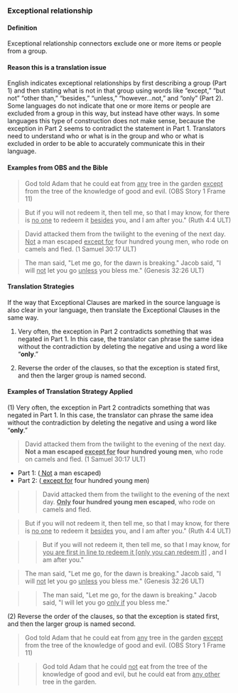 ### Exceptional relationship 

#### Definition

Exceptional relationship connectors exclude one or more items or people from a group. 

#### Reason this is a translation issue

 English indicates exceptional relationships by first describing a group (Part 1) and then stating what is not in that group using words like “except,” “but not” “other than,” “besides,” “unless,” “however…not,” and “only” (Part 2). Some languages do not indicate that one or more items or people are excluded from a group in this way, but instead have other ways. In some languages this type of construction does not make sense, because the exception in Part 2 seems to contradict the statement in Part 1. Translators need to understand who or what is in the group and who or what is excluded in order to be able to accurately communicate this in their language.

#### Examples from OBS and the Bible

> God told Adam that he could eat from <u> any</u> tree in the garden <u> except</u> from the tree of the knowledge of good and evil.  (OBS Story 1 Frame 11)

> But if you will not redeem it, then tell me, so that I may know, for there is <u> no one</u> to redeem it <u> besides</u> you, and I am after you." (Ruth 4:4 ULT)

> David attacked them from the twilight to the evening of the next day. <u> Not</u> a man escaped <u> except for</u> four hundred young men, who rode on camels and fled. (1 Samuel 30:17 ULT)

> The man said, "Let me go, for the dawn is breaking." Jacob said, "I will <u> not</u> let you go <u> unless</u> you bless me." (Genesis 32:26 ULT)

#### Translation Strategies

If the way that Exceptional Clauses are marked in the source language is also clear in your language, then translate the Exceptional Clauses in the same way. 

1. Very often, the exception in Part 2 contradicts something that was negated in Part 1. In this case, the translator can phrase the same idea without the contradiction by deleting the negative and using a word like “**only**.”  

2. Reverse the order of the clauses, so that the exception is stated first, and then the larger group is named second.

#### Examples of Translation Strategy Applied

(1) Very often, the exception in Part 2 contradicts something that was negated in Part 1. In this case, the translator can phrase the same idea without the contradiction by deleting the negative and using a word like “**only**.” 

> David attacked them from the twilight to the evening of the next day. **Not a man escaped <u> except for</u> four hundred young men**, who rode on camels and fled. (1 Samuel 30:17 ULT)

* Part 1: (<u> Not</u> a man escaped) 
* Part 2: (<u> except for</u> four hundred young men)

>> David attacked them from the twilight to the evening of the next day. **<u> Only</u> four hundred young men escaped**, who rode on camels and fled. 

> But if you will not redeem it, then tell me, so that I may know, for there is <u> no one</u> to redeem it <u> besides</u> you, and I am after you." (Ruth 4:4 ULT)

>> But if you will not redeem it, then tell me, so that I may know, for <u> you are first in line to redeem it [only you can redeem it]</u> , and I am after you." 

> The man said, "Let me go, for the dawn is breaking." Jacob said, "I will <u> not</u> let you go <u> unless</u> you bless me." (Genesis 32:26 ULT)

>> The man said, "Let me go, for the dawn is breaking." Jacob said, "I will let you go <u> only if</u> you bless me." 

(2) Reverse the order of the clauses, so that the exception is stated first, and then the larger group is named second.

> God told Adam that he could eat from <u> any</u> tree in the garden <u> except</u> from the tree of the knowledge of good and evil.  (OBS Story 1 Frame 11)

>> God told Adam that he could <u> not</u> eat from the tree of the knowledge of good and evil, but he could eat from <u> any other</u> tree in the garden.   
